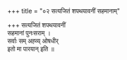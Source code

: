 +++
title = "०२ सत्यजितं शपथयावनीं सहमानाम्"

+++
सत्यजितं शपथयावनीं  
सहमानां पुनःसराम् ।  
सर्वाः सम् अह्व्य् ओषधीर्  
इतो मा पारयान् इति ॥